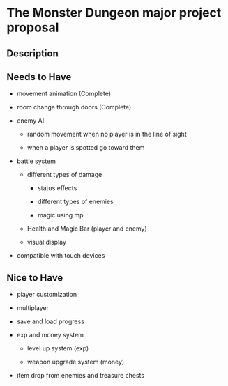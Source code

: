 # The Monster Dungeon major project proposal

## Description
### 

## Needs to Have

 - movement animation (Complete)

- room change through doors (Complete)

- enemy AI

    - random movement when no player is in the line of sight
    
    - when a player is spotted go toward them

- battle system

    - different types of damage

        - status effects

        - different types of enemies

        - magic using mp

    - Health and Magic Bar (player and enemy)

    - visual display

- compatible with touch devices


## Nice to Have
- player customization

- multiplayer

- save and load progress

- exp and money system

    - level up system (exp)

    - weapon upgrade system (money)

- item drop from enemies and treasure chests
